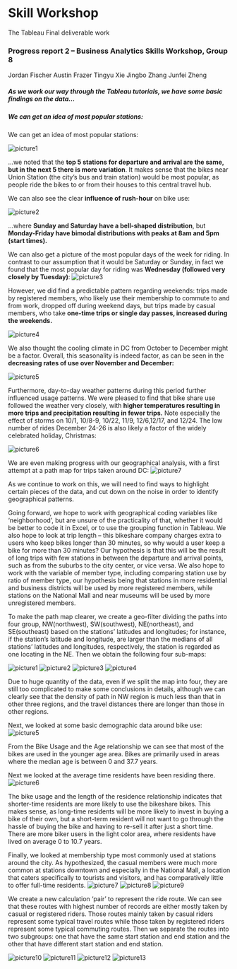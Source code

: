# Skill Workshop 
The Tableau Final deliverable work 

### Progress report 2 – Business Analytics Skills Workshop, Group 8

Jordan Fischer
Austin Frazer
Tingyu Xie
Jingbo Zhang
Junfei Zheng

##### As we work our way through the Tableau tutorials, we have some basic findings on the data…

##### We can get an idea of most popular stations: 

We can get an idea of most popular stations: 

![picture1](https://user-images.githubusercontent.com/21350380/32204532-2ff21156-bdc0-11e7-928c-944ed24ded7a.png)

…we noted that the **top 5 stations for departure and arrival are the same, but in the next 5 there is more variation**. It makes sense that the bikes near Union Station (the city’s bus and train station) would be most popular, as people ride the bikes to or from their houses to this central travel hub. 

We can also see the clear **influence of rush-hour** on bike use:

![picture2](https://user-images.githubusercontent.com/21350380/32204536-34448aea-bdc0-11e7-9769-3778d848b190.png)

…where **Sunday and Saturday have a bell-shaped distribution**, but **Monday-Friday have bimodal distributions with peaks at 8am and 5pm (start times).** 

We can also get a picture of the most popular days of the week for riding. In contrast to our assumption that it would be Saturday or Sunday, in fact we found that the most popular day for riding was **Wednesday (followed very closely by Tuesday)**:
![picture3](https://user-images.githubusercontent.com/21350380/32204538-36036734-bdc0-11e7-96d7-31754978db97.png)

However, we did find a predictable pattern regarding weekends: trips made by registered members, who likely use their membership to commute to and from work, dropped off during weekend days, but trips made by casual members, who take **one-time trips or single day passes, increased during the weekends.** 

![picture4](https://user-images.githubusercontent.com/21350380/32204539-379b5778-bdc0-11e7-9744-92f12f4b678f.png)

We also thought the cooling climate in DC from October to December might be a factor. Overall, this seasonality is indeed factor, as can be seen in the **decreasing rates of use over November and December:** 

![picture5](https://user-images.githubusercontent.com/21350380/32204540-39be1ee6-bdc0-11e7-9a7a-6d32cbc19633.png)

Furthermore, day-to-day weather patterns during this period further influenced usage patterns. We were pleased to find that bike share use followed the weather very closely, with **higher temperatures resulting in more trips and precipitation resulting in fewer trips.** Note especially the effect of storms on 10/1, 10/8-9, 10/22, 11/9, 12/6,12/17, and 12/24. The low number of rides December 24-26 is also likely a factor of the widely celebrated holiday, Christmas:

![picture6](https://user-images.githubusercontent.com/21350380/32204542-3ccca1ca-bdc0-11e7-81fd-d55a0962fe50.png)

We are even making progress with our geographical analysis, with a first attempt at a path map for trips taken around DC:
![picture7](https://user-images.githubusercontent.com/21350380/32204546-3fa7a4c6-bdc0-11e7-9c8b-b16d104439f1.png)

As we continue to work on this, we will need to find ways to highlight certain pieces of the data, and cut down on the noise in order to identify geographical patterns. 

Going forward, we hope to work with geographical coding variables like ‘neighborhood’, but are unsure of the practicality of that, whether it would be better to code it in Excel, or to use the grouping function in Tableau. We also hope to look at trip length – this bikeshare company charges extra to users who keep bikes longer than 30 minutes, so why would a user keep a bike for more than 30 minutes? Our hypothesis is that this will be the result of long trips with few stations in between the departure and arrival points, such as from the suburbs to the city center, or vice versa. We also hope to work with the variable of member type, including comparing station use by ratio of member type, our hypothesis being that stations in more residential and business districts will be used by more registered members, while stations on the National Mall and near museums will be used by more unregistered members. 


To make the path map clearer, we create a geo-filter dividing the paths into four group, NW(northwest), SW(southwest), NE(northeast), and SE(southeast) based on the stations’ latitudes and longitudes; for instance, if the station’s latitude and longitude, are larger than the medians of all stations’ latitudes and longitudes, respectively, the station is regarded as one locating in the NE. Then we obtain the following four sub-maps:

![picture1](https://user-images.githubusercontent.com/21350380/33451864-5529dd24-d5de-11e7-8cdb-f47468509747.png)
![picture2](https://user-images.githubusercontent.com/21350380/33451870-59d763aa-d5de-11e7-8e00-31aafaeace88.png)
![picture3](https://user-images.githubusercontent.com/21350380/33451871-5ab34fa0-d5de-11e7-9a29-c632b2c431d8.png)
![picture4](https://user-images.githubusercontent.com/21350380/33451873-5b90dbb8-d5de-11e7-90fd-7a7d2022ec71.png)

Due to huge quantity of the data, even if we split the map into four, they are still too complicated to make some conclusions in details, although we can clearly see that the density of path in NW region is much less than that in other three regions, and the travel distances there are longer than those in other regions. 

Next, we looked at some basic demographic data around bike use: 
![picture5](https://user-images.githubusercontent.com/21350380/33451874-5d497abe-d5de-11e7-9455-33989f3f35bc.png)

From the Bike Usage and the Age relationship we can see that most of the bikes are used in the younger age area. Bikes are primarily used in areas where the median age is between 0 and 37.7 years. 

Next we looked at the average time residents have been residing there. 
![picture6](https://user-images.githubusercontent.com/21350380/33451877-5e1dab68-d5de-11e7-9a59-2be20624659e.png)

The bike usage and the length of the residence relationship indicates that shorter-time residents are more likely to use the bikeshare bikes. This makes sense, as long-time residents will be more likely to invest in buying a bike of their own, but a short-term resident will not want to go through the hassle of buying the bike and having to re-sell it after just a short time. There are more biker users in the light color area, where residents have lived on average 0 to 10.7 years.  

Finally, we looked at membership type most commonly used at stations around the city. As hypothesized, the casual members were much more common at stations downtown and especially in the National Mall, a location that caters specifically to tourists and visitors, and has comparatively little to offer full-time residents. 
![picture7](https://user-images.githubusercontent.com/21350380/33451878-5f740746-d5de-11e7-9966-0bf1ad06cc6d.png)
![picture8](https://user-images.githubusercontent.com/21350380/33451884-61ceb540-d5de-11e7-913d-93be11c2941d.png)
![picture9](https://user-images.githubusercontent.com/21350380/33451888-62c623f2-d5de-11e7-88ce-2a4f7b254de7.png)

We create a new calculation ‘pair’ to represent the ride route. We can see that these routes with highest number of records are either mostly taken by casual or registered riders. Those routes mainly taken by casual riders represent some typical travel routes while those taken by registered riders represent some typical commuting routes. Then we separate the routes into two subgroups: one that have the same start station and end station and the other that have different start station and end station.

![picture10](https://user-images.githubusercontent.com/21350380/33451890-63a5bf26-d5de-11e7-9320-a556271487a5.png)
![picture11](https://user-images.githubusercontent.com/21350380/33451891-64ca1bb8-d5de-11e7-85c1-3e39fbd28ea6.png)
![picture12](https://user-images.githubusercontent.com/21350380/33451892-659a0a4e-d5de-11e7-9e0b-078893448669.png)
![picture13](https://user-images.githubusercontent.com/21350380/33451893-666d944a-d5de-11e7-8821-c10f1f69ecb7.png)






